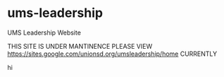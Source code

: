 # ums-leadership
UMS Leadership Website

THIS SITE IS UNDER MANTINENCE
PLEASE VIEW 
https://sites.google.com/unionsd.org/umsleadership/home
CURRENTLY


hi

